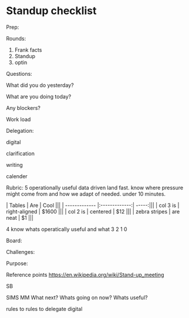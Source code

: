 # Standup checklist
Prep:


Rounds:
  1) Frank facts
  2) Standup
  3) optin 
  
Questions:
  
  What did you do yesterday?
  
  What are you doing today?
  
  Any blockers?
  
  Work load
  
Delegation:
   
   digital
   
   clarification
   
   writing
   
   calender

Rubric: 
   5 operationally useful data driven land fast. know where pressure might come from and how we adapt of needed. under 10 minutes. 
   
| Tables        | Are           | Cool  |||
| ------------- |:-------------:| -----:|||
| col 3 is      | right-aligned | $1600 |||
| col 2 is      | centered      |   $12 |||
| zebra stripes | are neat      |    $1 |||

   4 know whats operatically useful and what 
   3
   2
   1
   0 
   
Board:

Challenges:

Purpose:

Reference points
https://en.wikipedia.org/wiki/Stand-up_meeting


SB

SIMS
MM 
What next?
Whats going on now?
Whats useful?

rules to rules to delegate digital
